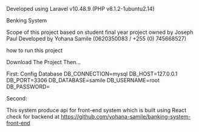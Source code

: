 Developed using Laravel v10.48.9 (PHP v8.1.2-1ubuntu2.14)

Benking System

Scope of this project based on student final year project owned by Joseph Paul Developed by Yohana Samile (0620350083 / +255 (0) 745668527)

how to run this project

Download The Project Then...

First: Config Database
    DB_CONNECTION=mysql
    DB_HOST=127.0.0.1
    DB_PORT=3306
    DB_DATABASE=samile
    DB_USERNAME=root
    DB_PASSWORD=

Second:


This system produce api for front-end system which is built using React check for backend at https://github.com/yohana-samile/banking-system-front-end
